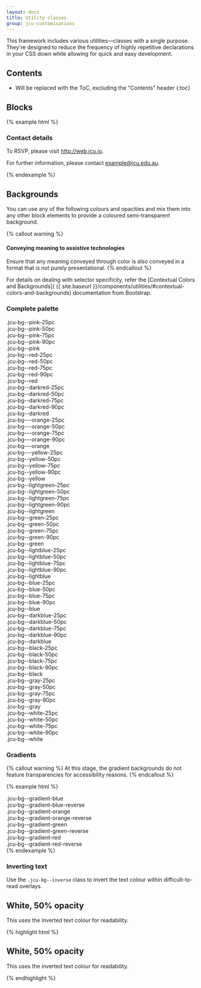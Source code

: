 ```yaml
---
layout: docs
title: Utility classes
group: jcu-customisations
---
```


This framework includes various utilities—classes with a single purpose. They're
designed to reduce the frequency of highly repetitive declarations in your CSS
down while allowing for quick and easy development.

## Contents

* Will be replaced with the ToC, excluding the "Contents" header
{:toc}

## Blocks

{% example html %}
<div class="block--dotted">
  <h3>Contact details</h3>
  <p>To RSVP, please visit <a href="http://web.jcu.io">http://web.jcu.io</a>.</p>
  <p>For further information, please contact <a href="mailto:example@jcu.edu.au">example@jcu.edu.au</a>.</p>
</div>
{% endexample %}

## Backgrounds

You can use any of the following colours and opacities and mix them into any
other block elements to provide a coloured semi-transparent background.

{% callout warning %}
#### Conveying meaning to assistive technologies

Ensure that any meaning conveyed through color is also conveyed in a format that
is not purely presentational.
{% endcallout %}

For details on dealing with selector specificity, refer the [Contextual Colors
and Backgrounds](
{{ site.baseurl }}/components/utilities/#contextual-colors-and-backgrounds)
documentation from Bootstrap.

### Complete palette

<div class="row jcu-bg-examples jcu-bg--inverse">
  <div class="col-xs-3">
    <div class="jcu-bg--pink-25pc">.jcu-bg--pink-25pc</div>
    <div class="jcu-bg--pink-50pc">.jcu-bg--pink-50pc</div>
    <div class="jcu-bg--pink-75pc">.jcu-bg--pink-75pc</div>
    <div class="jcu-bg--pink-90pc">.jcu-bg--pink-90pc</div>
    <div class="jcu-bg--pink">.jcu-bg--pink</div>
  </div>
  <div class="col-xs-3">
    <div class="jcu-bg--red-25pc">.jcu-bg--red-25pc</div>
    <div class="jcu-bg--red-50pc">.jcu-bg--red-50pc</div>
    <div class="jcu-bg--red-75pc">.jcu-bg--red-75pc</div>
    <div class="jcu-bg--red-90pc">.jcu-bg--red-90pc</div>
    <div class="jcu-bg--red">.jcu-bg--red</div>
  </div>
  <div class="col-xs-3">
    <div class="jcu-bg--darkred-25pc">.jcu-bg--darkred-25pc</div>
    <div class="jcu-bg--darkred-50pc">.jcu-bg--darkred-50pc</div>
    <div class="jcu-bg--darkred-75pc">.jcu-bg--darkred-75pc</div>
    <div class="jcu-bg--darkred-90pc">.jcu-bg--darkred-90pc</div>
    <div class="jcu-bg--darkred">.jcu-bg--darkred</div>
  </div>
  <div class="col-xs-3">
    <div class="jcu-bg--orange-25pc">.jcu-bg---orange-25pc</div>
    <div class="jcu-bg--orange-50pc">.jcu-bg---orange-50pc</div>
    <div class="jcu-bg--orange-75pc">.jcu-bg---orange-75pc</div>
    <div class="jcu-bg--orange-90pc">.jcu-bg---orange-90pc</div>
    <div class="jcu-bg--orange">.jcu-bg---orange</div>
  </div>
  <div class="col-xs-3">
    <div class="jcu-bg--yellow-25pc">.jcu-bg---yellow-25pc</div>
    <div class="jcu-bg--yellow-50pc">.jcu-bg--yellow-50pc</div>
    <div class="jcu-bg--yellow-75pc">.jcu-bg--yellow-75pc</div>
    <div class="jcu-bg--yellow-90pc">.jcu-bg--yellow-90pc</div>
    <div class="jcu-bg--yellow">.jcu-bg--yellow</div>
  </div>
  <div class="col-xs-3">
    <div class="jcu-bg--lightgreen-25pc">.jcu-bg--lightgreen-25pc</div>
    <div class="jcu-bg--lightgreen-50pc">.jcu-bg--lightgreen-50pc</div>
    <div class="jcu-bg--lightgreen-75pc">.jcu-bg--lightgreen-75pc</div>
    <div class="jcu-bg--lightgreen-90pc">.jcu-bg--lightgreen-90pc</div>
    <div class="jcu-bg--lightgreen">.jcu-bg--lightgreen</div>
  </div>
  <div class="col-xs-3">
    <div class="jcu-bg--green-25pc">.jcu-bg--green-25pc</div>
    <div class="jcu-bg--green-50pc">.jcu-bg--green-50pc</div>
    <div class="jcu-bg--green-75pc">.jcu-bg--green-75pc</div>
    <div class="jcu-bg--green-90pc">.jcu-bg--green-90pc</div>
    <div class="jcu-bg--green">.jcu-bg--green</div>
  </div>
  <div class="col-xs-3">
    <div class="jcu-bg--lightblue-25pc">.jcu-bg--lightblue-25pc</div>
    <div class="jcu-bg--lightblue-50pc">.jcu-bg--lightblue-50pc</div>
    <div class="jcu-bg--lightblue-75pc">.jcu-bg--lightblue-75pc</div>
    <div class="jcu-bg--lightblue-90pc">.jcu-bg--lightblue-90pc</div>
    <div class="jcu-bg--lightblue">.jcu-bg--lightblue</div>
  </div>
  <div class="col-xs-3">
    <div class="jcu-bg--blue-25pc">.jcu-bg--blue-25pc</div>
    <div class="jcu-bg--blue-50pc">.jcu-bg--blue-50pc</div>
    <div class="jcu-bg--blue-75pc">.jcu-bg--blue-75pc</div>
    <div class="jcu-bg--blue-90pc">.jcu-bg--blue-90pc</div>
    <div class="jcu-bg--blue">.jcu-bg--blue</div>
  </div>
  <div class="col-xs-3">
    <div class="jcu-bg--darkblue-25pc">.jcu-bg--darkblue-25pc</div>
    <div class="jcu-bg--darkblue-50pc">.jcu-bg--darkblue-50pc</div>
    <div class="jcu-bg--darkblue-75pc">.jcu-bg--darkblue-75pc</div>
    <div class="jcu-bg--darkblue-90pc">.jcu-bg--darkblue-90pc</div>
    <div class="jcu-bg--darkblue">.jcu-bg--darkblue</div>
  </div>
  <div class="col-xs-3">
    <div class="jcu-bg--black-25pc">.jcu-bg--black-25pc</div>
    <div class="jcu-bg--black-50pc">.jcu-bg--black-50pc</div>
    <div class="jcu-bg--black-75pc">.jcu-bg--black-75pc</div>
    <div class="jcu-bg--black-90pc">.jcu-bg--black-90pc</div>
    <div class="jcu-bg--black">.jcu-bg--black</div>
  </div>
  <div class="col-xs-3">
    <div class="jcu-bg--gray-25pc">.jcu-bg--gray-25pc</div>
    <div class="jcu-bg--gray-50pc">.jcu-bg--gray-50pc</div>
    <div class="jcu-bg--gray-75pc">.jcu-bg--gray-75pc</div>
    <div class="jcu-bg--gray-90pc">.jcu-bg--gray-90pc</div>
    <div class="jcu-bg--gray">.jcu-bg--gray</div>
  </div>
  <div class="col-xs-3">
    <div class="jcu-bg--white-25pc">.jcu-bg--white-25pc</div>
    <div class="jcu-bg--white-50pc">.jcu-bg--white-50pc</div>
    <div class="jcu-bg--white-75pc jcu-bg--inverse">.jcu-bg--white-75pc</div>
    <div class="jcu-bg--white-90pc jcu-bg--inverse">.jcu-bg--white-90pc</div>
    <div class="jcu-bg--white jcu-bg--inverse">.jcu-bg--white</div>
  </div>
</div>

### Gradients

{% callout warning %}
At this stage, the gradient backgrounds do not feature transparencies for
accessibility reasons.
{% endcallout %}

{% example html %}
<div class="jcu-bg--gradient-blue">.jcu-bg--gradient-blue</div>
<div class="jcu-bg--gradient-blue-reverse">.jcu-bg--gradient-blue-reverse</div>
<div class="jcu-bg--gradient-orange">.jcu-bg--gradient-orange</div>
<div class="jcu-bg--gradient-orange-reverse">.jcu-bg--gradient-orange-reverse</div>
<div class="jcu-bg--gradient-green">.jcu-bg--gradient-green</div>
<div class="jcu-bg--gradient-green-reverse">.jcu-bg--gradient-green-reverse</div>
<div class="jcu-bg--gradient-red">.jcu-bg--gradient-red</div>
<div class="jcu-bg--gradient-red-reverse">.jcu-bg--gradient-red-reverse</div>
{% endexample %}

### Inverting text

Use the `.jcu-bg--inverse` class to invert the text colour within
difficult-to-read overlays.

<div class="jcu-bg-examples">
  <div class="jcu-bg--white-50pc jcu-bg--inverse">
    <h2>White, 50% opacity</h2>
    <p>This uses the inverted text colour for readability.</p>
  </div>
</div>

{% highlight html %}
<div class="jcu-bg--white-50pc jcu-bg--inverse">
  <h2>White, 50% opacity</h2>
  <p>This uses the inverted text colour for readability.</p>
</div>
{% endhighlight %}
